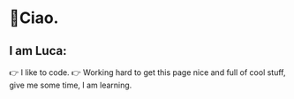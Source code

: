 # 👋Ciao.

##  I am Luca:

👉 I like to code.
👉 Working hard to get this page nice and full of cool stuff, give me some time, I am learning.
